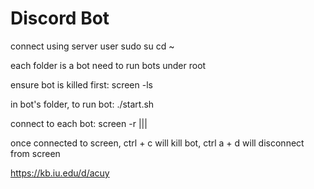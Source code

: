 # Discord Bot

connect using server user
sudo su
cd ~

each folder is a bot
need to run bots under root

ensure bot is killed first: screen -ls

in bot's folder, to run bot: ./start.sh

connect to each bot: screen -r <number>|<twitter>|<link>|<main>

once connected to screen, ctrl + c will kill bot, ctrl a + d will disconnect from screen

https://kb.iu.edu/d/acuy